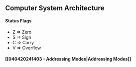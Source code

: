 ## Computer System Architecture
#### Status Flags
- Z => Zero 
- S => Sign
- C => Carry 
- V => Overflow
#### [[040420241403 - Addressing Modes|Addressing Modes]]